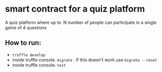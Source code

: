 # smart contract for a quiz platform
A quiz platform where up to ​ N number of people can participate in a single game of 4 questions
## How to run:
* ```truffle develop```
* inside truffle console. ```migrate``` . If this doesn't work use ```migrate --reset```
* inside truffle console. ```test```
